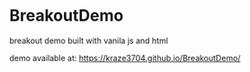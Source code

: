 # BreakoutDemo
breakout demo built with vanila js and html

demo available at: https://kraze3704.github.io/BreakoutDemo/
